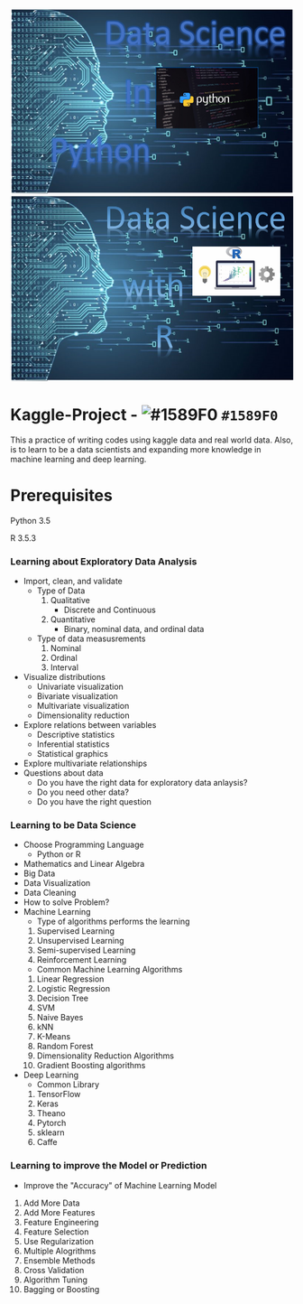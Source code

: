 <img src="Title.PNG">
<img src="TitleR.PNG">

# Kaggle-Project - ![#1589F0](https://placehold.it/15/1589F0/000000?text=+) `#1589F0`
This a practice of writing codes using kaggle data and real world data. Also, is to learn to be a data scientists and expanding more knowledge in machine learning and deep learning.

# Prerequisites
Python 3.5

R 3.5.3 

### Learning about Exploratory Data Analysis 
* Import, clean, and validate  
  - Type of Data  
    1. Qualitative  
        - Discrete and Continuous  
    2. Quantitative   
        - Binary, nominal data, and ordinal data  
  - Type of data measusrements  
    1. Nominal  
    2. Ordinal  
    3. Interval  
* Visualize distributions  
  - Univariate visualization  
  - Bivariate visualization  
  - Multivariate visualization  
  - Dimensionality reduction  
* Explore relations between variables
  - Descriptive statistics  
  - Inferential statistics  
  - Statistical graphics  
* Explore multivariate relationships  
* Questions about data  
  - Do you have the right data for exploratory data anlaysis?  
  - Do you need other data?
  - Do you have the right question
### Learning to be Data Science  
* Choose Programming Language  
  - Python or R  
* Mathematics and Linear Algebra  
* Big Data  
* Data Visualization  
* Data Cleaning
* How to solve Problem?
* Machine Learning
  - Type of algorithms performs the learning  
  1. Supervised Learning  
  2. Unsupervised Learning    
  3. Semi-supervised Learning  
  4. Reinforcement Learning  
  - Common Machine Learning Algorithms
  1. Linear Regression  
  2. Logistic Regression  
  3. Decision Tree  
  4. SVM  
  5. Naive Bayes  
  6. kNN  
  7. K-Means  
  8. Random Forest  
  9. Dimensionality Reduction Algorithms  
  10. Gradient Boosting algorithms  
* Deep Learning
  - Common Library
  1. TensorFlow  
  2. Keras  
  3. Theano  
  4. Pytorch  
  5. sklearn  
  6. Caffe  
### Learning to improve the Model or Prediction
  - Improve the "Accuracy" of Machine Learning Model  
  1. Add More Data
  2. Add More Features
  3. Feature Engineering  
  4. Feature Selection  
  5. Use Regularization  
  6. Multiple Alogrithms  
  7. Ensemble Methods  
  8. Cross Validation  
  9. Algorithm Tuning
  10.  Bagging or Boosting  
